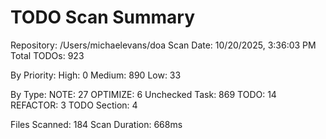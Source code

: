 TODO Scan Summary
=================
Repository: /Users/michaelevans/doa
Scan Date: 10/20/2025, 3:36:03 PM
Total TODOs: 923

By Priority:
  High: 0
  Medium: 890
  Low: 33

By Type:
  NOTE: 27
  OPTIMIZE: 6
  Unchecked Task: 869
  TODO: 14
  REFACTOR: 3
  TODO Section: 4

Files Scanned: 184
Scan Duration: 668ms